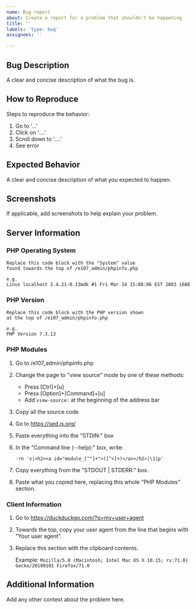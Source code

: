 ```yaml
---
name: Bug report
about: Create a report for a problem that shouldn't be happening
title: ''
labels: 'type: bug'
assignees: ''

---
```


## Bug Description
A clear and concise description of what the bug is.

## How to Reproduce
Steps to reproduce the behavior:
1. Go to '...'
2. Click on '....'
3. Scroll down to '....'
4. See error

## Expected Behavior
A clear and concise description of what you expected to happen.

## Screenshots
If applicable, add screenshots to help explain your problem.

## Server Information

### PHP Operating System

```
Replace this code block with the "System" value
found towards the top of /e107_admin/phpinfo.php

e.g.
Linux localhost 2.4.21-0.13mdk #1 Fri Mar 14 15:08:06 EST 2003 i686
```

### PHP Version

```
Replace this code block with the PHP version shown
at the top of /e107_admin/phpinfo.php

e.g.
PHP Version 7.3.13
```

### PHP Modules

1. Go to /e107_admin/phpinfo.php
2. Change the page to "view source" mode by one of these methods:
   - Press [Ctrl]+[u]
   - Press [Option]+[Command]+[u]
   - Add `view-source:` at the beginning of the address bar
3. Copy all the source code
4. Go to https://sed.js.org/
5. Paste everything into the "STDIN:" box
6. In the "Command line (--help):" box, write:

       -rn 's|<h2><a id="module_[^"]+">([^<]+)</a></h2>|\1|p'

7. Copy everything from the "STDOUT | STDERR:" box.
8. Paste what you copied here, replacing this whole "PHP Modules" section.

### Client Information

1. Go to https://duckduckgo.com/?q=my+user+agent
2. Towards the top, copy your user agent from the line that begins with "Your user agent".
3. Replace this section with the clipboard contents.

   Example: `Mozilla/5.0 (Macintosh; Intel Mac OS X 10.15; rv:71.0) Gecko/20100101 Firefox/71.0`

## Additional Information
Add any other context about the problem here.
